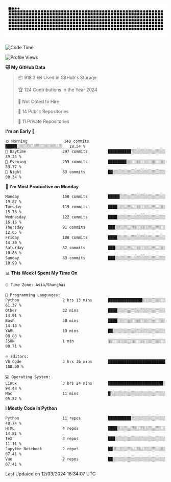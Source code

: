 ![](https://raw.githubusercontent.com/BorisYang326/BorisYang326/output/github-contribution-grid-snake-dark.svg)

<!--START_SECTION:waka-->
![Code Time](http://img.shields.io/badge/Code%20Time-42%20hrs%2054%20mins-blue)

![Profile Views](http://img.shields.io/badge/Profile%20Views-1-blue)

**🐱 My GitHub Data** 

> 📦 918.2 kB Used in GitHub's Storage 
 > 
> 🏆 124 Contributions in the Year 2024
 > 
> 🚫 Not Opted to Hire
 > 
> 📜 14 Public Repositories 
 > 
> 🔑 11 Private Repositories 
 > 
**I'm an Early 🐤** 

```text
🌞 Morning                140 commits         █████░░░░░░░░░░░░░░░░░░░░   18.54 % 
🌆 Daytime                297 commits         ██████████░░░░░░░░░░░░░░░   39.34 % 
🌃 Evening                255 commits         ████████░░░░░░░░░░░░░░░░░   33.77 % 
🌙 Night                  63 commits          ██░░░░░░░░░░░░░░░░░░░░░░░   08.34 % 
```
📅 **I'm Most Productive on Monday** 

```text
Monday                   150 commits         █████░░░░░░░░░░░░░░░░░░░░   19.87 % 
Tuesday                  119 commits         ████░░░░░░░░░░░░░░░░░░░░░   15.76 % 
Wednesday                122 commits         ████░░░░░░░░░░░░░░░░░░░░░   16.16 % 
Thursday                 91 commits          ███░░░░░░░░░░░░░░░░░░░░░░   12.05 % 
Friday                   108 commits         ████░░░░░░░░░░░░░░░░░░░░░   14.30 % 
Saturday                 82 commits          ███░░░░░░░░░░░░░░░░░░░░░░   10.86 % 
Sunday                   83 commits          ███░░░░░░░░░░░░░░░░░░░░░░   10.99 % 
```


📊 **This Week I Spent My Time On** 

```text
🕑︎ Time Zone: Asia/Shanghai

💬 Programming Languages: 
Python                   2 hrs 13 mins       ███████████████░░░░░░░░░░   61.37 % 
Other                    32 mins             ████░░░░░░░░░░░░░░░░░░░░░   14.91 % 
Bash                     30 mins             ████░░░░░░░░░░░░░░░░░░░░░   14.18 % 
YAML                     19 mins             ██░░░░░░░░░░░░░░░░░░░░░░░   08.83 % 
JSON                     1 min               ░░░░░░░░░░░░░░░░░░░░░░░░░   00.71 % 

🔥 Editors: 
VS Code                  3 hrs 36 mins       █████████████████████████   100.00 % 

💻 Operating System: 
Linux                    3 hrs 24 mins       ████████████████████████░   94.48 % 
Mac                      11 mins             █░░░░░░░░░░░░░░░░░░░░░░░░   05.52 % 
```

**I Mostly Code in Python** 

```text
Python                   11 repos            ██████████░░░░░░░░░░░░░░░   40.74 % 
HTML                     4 repos             ████░░░░░░░░░░░░░░░░░░░░░   14.81 % 
TeX                      3 repos             ███░░░░░░░░░░░░░░░░░░░░░░   11.11 % 
Jupyter Notebook         2 repos             ██░░░░░░░░░░░░░░░░░░░░░░░   07.41 % 
Vue                      2 repos             ██░░░░░░░░░░░░░░░░░░░░░░░   07.41 % 
```




 Last Updated on 12/03/2024 18:34:07 UTC
<!--END_SECTION:waka-->
